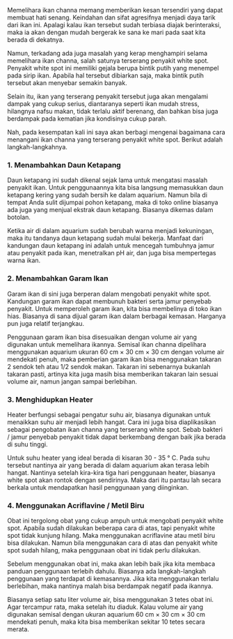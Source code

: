Memelihara ikan channa memang memberikan kesan tersendiri yang dapat membuat hati senang. Keindahan dan sifat agresifnya menjadi daya tarik dari ikan ini. Apalagi kalau ikan tersebut sudah terbiasa diajak berinteraksi, maka ia akan dengan mudah bergerak ke sana ke mari pada saat kita berada di dekatnya. 

Namun, terkadang ada juga masalah yang kerap menghampiri selama memelihara ikan channa, salah satunya terserang penyakit white spot. Penyakit white spot ini memiliki gejala berupa bintik putih yang menempel pada sirip ikan. Apabila hal tersebut dibiarkan saja, maka bintik putih tersebut akan menyebar semakin banyak. 

Selain itu, ikan yang terserang penyakit tersebut juga akan mengalami dampak yang cukup serius, diantaranya seperti ikan mudah stress, hilangnya nafsu makan, tidak terlalu aktif berenang, dan bahkan bisa juga berdampak pada kematian jika kondisinya cukup parah.

Nah, pada kesempatan kali ini saya akan berbagi mengenai bagaimana cara menangani ikan channa yang terserang penyakit white spot. Berikut adalah langkah-langkahnya.

### 1. Menambahkan Daun Ketapang
Daun ketapang ini sudah dikenal sejak lama untuk mengatasi masalah penyakit ikan. Untuk penggunaannya kita bisa langsung memasukkan daun ketapang kering yang sudah bersih ke dalam aquarium. Namun bila di tempat Anda sulit dijumpai pohon ketapang, maka di toko online biasanya ada juga yang menjual ekstrak daun ketapang. Biasanya dikemas dalam botolan.

Ketika air di dalam aquarium sudah berubah warna menjadi kekuningan, maka itu tandanya daun ketapang sudah mulai bekerja. Manfaat dari kandungan daun ketapang ini adalah untuk mencegah tumbuhnya jamur atau penyakit pada ikan, menetralkan pH air, dan juga bisa mempertegas warna ikan.

### 2. Menambahkan Garam Ikan
Garam ikan di sini juga berperan dalam mengobati penyakit white spot. Kandungan garam ikan dapat membunuh bakteri serta jamur penyebab penyakit. Untuk memperoleh garam ikan, kita bisa membelinya di toko ikan hias. Biasanya di sana dijual garam ikan dalam berbagai kemasan. Harganya pun juga relatif terjangkau. 

Penggunaan garam ikan bisa disesuaikan dengan volume air yang digunakan untuk memelihara ikannya. Semisal ikan channa dipelihara menggunakan aquarium ukuran 60 cm × 30 cm × 30 cm dengan volume air mendekati penuh, maka pemberian garam ikan bisa menggunakan takaran 2 sendok teh atau 1/2 sendok makan. Takaran ini sebenarnya bukanlah takaran pasti, artinya kita juga masih bisa memberikan takaran lain sesuai volume air, namun jangan sampai berlebihan.

### 3. Menghidupkan Heater 
Heater berfungsi sebagai pengatur suhu air, biasanya digunakan untuk menaikkan suhu air menjadi lebih hangat. Cara ini juga bisa diaplikasikan sebagai pengobatan ikan channa yang terserang white spot. Sebab bakteri / jamur penyebab penyakit tidak dapat berkembang dengan baik jika berada di suhu tinggi. 

Untuk suhu heater yang ideal berada di kisaran 30 - 35 ° C. Pada suhu tersebut nantinya air yang berada di dalam aquarium akan terasa lebih hangat. Nantinya setelah kira-kira tiga hari penggunaan heater, biasanya white spot akan rontok dengan sendirinya. Maka dari itu pantau lah secara berkala untuk mendapatkan hasil penggunaan yang diinginkan.

### 4. Menggunakan Acriflavine / Metil Biru
Obat ini tergolong obat yang cukup ampuh untuk mengobati penyakit white spot. Apabila sudah dilakukan beberapa cara di atas, tapi penyakit white spot tidak kunjung hilang. Maka menggunakan acriflavine atau metil biru bisa dilakukan. Namun bila menggunakan cara di atas dan penyakit white spot sudah hilang, maka penggunaan obat ini tidak perlu dilakukan.

Sebelum menggunakan obat ini, maka akan lebih baik jika kita membaca panduan penggunaan terlebih dahulu. Biasanya ada langkah-langkah penggunaan yang terdapat di kemasannya. Jika kita menggunakan terlalu berlebihan, maka nantinya malah bisa berdampak negatif pada ikannya.

Biasanya setiap satu liter volume air, bisa menggunakan 3 tetes obat ini. Agar tercampur rata, maka setelah itu diaduk. Kalau volume air yang digunakan semisal dengan ukuran aquarium 60 cm × 30 cm × 30 cm mendekati penuh, maka kita bisa memberikan sekitar 10 tetes secara merata. 
